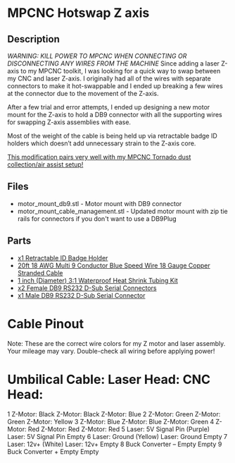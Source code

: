 # MPCNC Hotswap Z axis

## Description
*WARNING: KILL POWER TO MPCNC WHEN CONNECTING OR DISCONNECTING ANY WIRES FROM THE MACHINE*
Since adding a laser Z-axis to my MPCNC toolkit, I was looking for a quick way to swap between my CNC and laser Z-axis. I originally had all of the wires with separate connectors to make it hot-swappable and I ended up breaking a few wires at the connector due to the movement of the Z-axis.

After a few trial and error attempts, I ended up designing a new motor mount for the Z-axis to hold a DB9 connector with all the supporting wires for swapping Z-axis assemblies with ease.

Most of the weight of the cable is being held up via retractable badge ID holders which doesn’t add unnecessary strain to the Z-axis core.

[This modification pairs very well with my MPCNC Tornado dust collection/air assist setup!](https://austinoneil.com/aoneil/mpcnc-tornado)

## Files
* motor_mount_db9.stl - Motor mount with DB9 connector  
* motor_mount_cable_management.stl - Updated motor mount with zip tie rails for connectors if you don't want to use a DB9Plug  
## Parts
* [x1 Retractable ID Badge Holder](https://www.amazon.com/gp/product/B01N5DW69F/ref=ppx_yo_dt_b_asin_title_o00_s00?ie=UTF8&psc=1)
* [20ft 18 AWG Multi 9 Conductor Blue Speed Wire 18 Gauge Copper Stranded Cable](https://www.amazon.com/gp/product/B083ZKGN5L/ref%3Dppx_yo_dt_b_asin_image_o00_s00?ie=UTF8&psc=1) 
* [1 inch (Diameter) 3:1 Waterproof Heat Shrink Tubing Kit](https://www.amazon.com/gp/product/B07VQ6X5KT/ref%3Dppx_yo_dt_b_asin_title_o01_s01?ie=UTF8&psc=1)
* [x2 Female DB9 RS232 D-Sub Serial Connectors](https://www.amazon.com/gp/product/B076F6X8WJ/ref%3Dppx_yo_dt_b_asin_title_o01_s00?ie=UTF8&psc=1)
* [x1 Male DB9 RS232 D-Sub Serial Connector](https://www.amazon.com/gp/product/B071DS5GTW/ref%3Dppx_yo_dt_b_asin_title_o01_s01?ie=UTF8&psc=1)

# Cable Pinout
Note: These are the correct wire colors for my Z motor and laser assembly. Your mileage may vary. Double-check all wiring before applying power!

#	Umbilical Cable:	Laser Head:	CNC Head:
1	Z-Motor: Black	Z-Motor: Black	Z-Motor: Blue
2	Z-Motor: Green	Z-Motor: Green	Z-Motor: Yellow
3	Z-Motor: Blue	Z-Motor: Blue	Z-Motor: Green
4	Z-Motor: Red	Z-Motor: Red	Z-Motor: Red
5	Laser: 5V Signal Pin (Purple)	Laser: 5V Signal Pin	Empty
6	Laser: Ground (Yellow)	Laser: Ground	Empty
7	Laser: 12v+ (White)	Laser: 12v+	Empty
8	Buck Converter –	Empty	Empty
9	Buck Converter +	Empty	Empty
